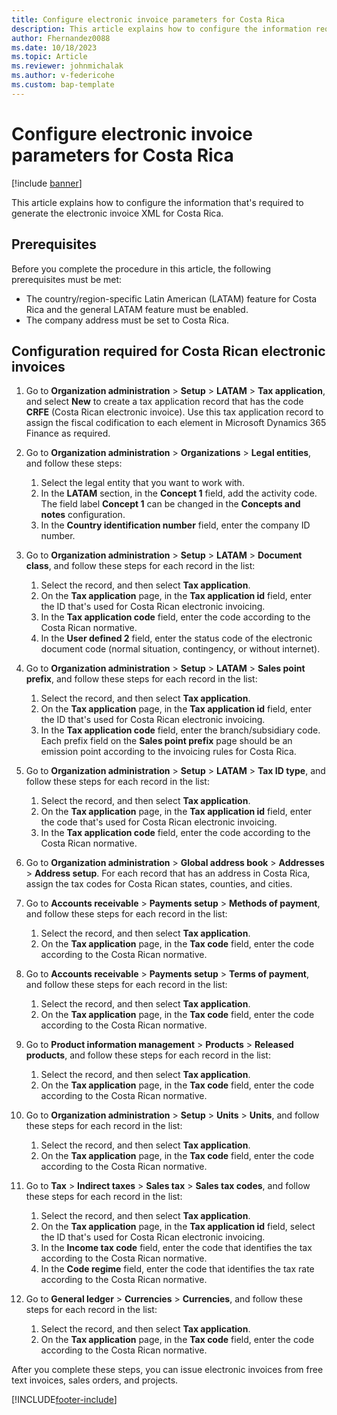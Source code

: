 ```yaml
---
title: Configure electronic invoice parameters for Costa Rica
description: This article explains how to configure the information required to generate the electronic invoice XML for Costa Rica.
author: Fhernandez0088
ms.date: 10/18/2023
ms.topic: Article
ms.reviewer: johnmichalak
ms.author: v-federicohe
ms.custom: bap-template
---
```


# Configure electronic invoice parameters for Costa Rica

[!include [banner](../../includes/banner.md)]

This article explains how to configure the information that's required to generate the electronic invoice XML for Costa Rica.

## Prerequisites

Before you complete the procedure in this article, the following prerequisites must be met:

- The country/region-specific Latin American (LATAM) feature for Costa Rica and the general LATAM feature must be enabled.
- The company address must be set to Costa Rica.

## Configuration required for Costa Rican electronic invoices

1. Go to **Organization administration** \> **Setup** \> **LATAM** \> **Tax application**, and select **New** to create a tax application record that has the code **CRFE** (Costa Rican electronic invoice). Use this tax application record to assign the fiscal codification to each element in Microsoft Dynamics 365 Finance as required.
2. Go to **Organization administration** \> **Organizations** \> **Legal entities**, and follow these steps:

    1. Select the legal entity that you want to work with.
    2. In the **LATAM** section, in the **Concept 1** field, add the activity code. The field label **Concept 1** can be changed in the **Concepts and notes** configuration.
    3. In the **Country identification number** field, enter the company ID number.

3. Go to **Organization administration** \> **Setup** \> **LATAM** \> **Document class**, and follow these steps for each record in the list:

    1. Select the record, and then select **Tax application**.
    2. On the **Tax application** page, in the **Tax application id** field, enter the ID that's used for Costa Rican electronic invoicing.
    3. In the **Tax application code** field, enter the code according to the Costa Rican normative.
    4. In the **User defined 2** field, enter the status code of the electronic document code (normal situation, contingency, or without internet).

4. Go to **Organization administration** \> **Setup** \> **LATAM** \> **Sales point prefix**, and follow these steps for each record in the list:

    1. Select the record, and then select **Tax application**.
    2. On the **Tax application** page, in the **Tax application id** field, enter the ID that's used for Costa Rican electronic invoicing.
    3. In the **Tax application code** field, enter the branch/subsidiary code. Each prefix field on the **Sales point prefix** page should be an emission point according to the invoicing rules for Costa Rica.

5. Go to **Organization administration** \> **Setup** \> **LATAM** \> **Tax ID type**, and follow these steps for each record in the list:

    1. Select the record, and then select **Tax application**.
    2. On the **Tax application** page, in the **Tax application id** field, enter the code that's used for Costa Rican electronic invoicing.
    3. In the **Tax application code** field, enter the code according to the Costa Rican normative.

6. Go to **Organization administration** \> **Global address book** \> **Addresses** \> **Address setup**. For each record that has an address in Costa Rica, assign the tax codes for Costa Rican states, counties, and cities.
7. Go to **Accounts receivable** \> **Payments setup** \> **Methods of payment**, and follow these steps for each record in the list:

    1. Select the record, and then select **Tax application**.
    2. On the **Tax application** page, in the **Tax code** field, enter the code according to the Costa Rican normative.

8. Go to **Accounts receivable** \> **Payments setup** \> **Terms of payment**, and follow these steps for each record in the list:

    1. Select the record, and then select **Tax application**.
    2. On the **Tax application** page, in the **Tax code** field, enter the code according to the Costa Rican normative.

9. Go to **Product information management** \> **Products** \> **Released products**, and follow these steps for each record in the list:

    1. Select the record, and then select **Tax application**.
    2. On the **Tax application** page, in the **Tax code** field, enter the code according to the Costa Rican normative.

10. Go to **Organization administration** \> **Setup** \> **Units** \> **Units**, and follow these steps for each record in the list:

    1. Select the record, and then select **Tax application**.
    2. On the **Tax application** page, in the **Tax code** field, enter the code according to the Costa Rican normative.

11. Go to **Tax** \> **Indirect taxes** \> **Sales tax** \> **Sales tax codes**, and follow these steps for each record in the list:

    1. Select the record, and then select **Tax application**.
    2. On the **Tax application** page, in the **Tax application id** field, select the ID that's used for Costa Rican electronic invoicing.
    3. In the **Income tax code** field, enter the code that identifies the tax according to the Costa Rican normative.
    4. In the **Code regime** field, enter the code that identifies the tax rate according to the Costa Rican normative.

12. Go to **General ledger** \> **Currencies** \> **Currencies**, and follow these steps for each record in the list:

    1. Select the record, and then select **Tax application**.
    2. On the **Tax application** page, in the **Tax code** field, enter the code according to the Costa Rican normative.

After you complete these steps, you can issue electronic invoices from free text invoices, sales orders, and projects.

[!INCLUDE[footer-include](../../../includes/footer-banner.md)]
